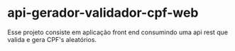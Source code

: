 # api-gerador-validador-cpf-web
Esse projeto consiste em aplicação front end consumindo uma api rest que valida e gera CPF's aleatórios.
